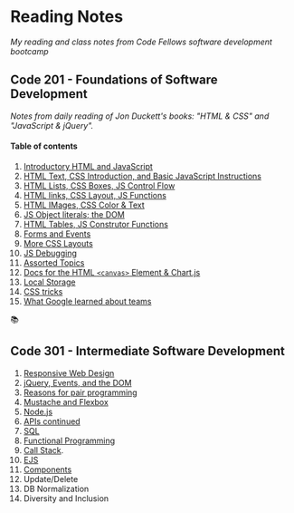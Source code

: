 # Reading Notes 
*My reading and class notes from Code Fellows software development bootcamp*

## Code 201 - Foundations of Software Development 
*Notes from daily reading of Jon Duckett's books: "HTML & CSS" and "JavaScript & jQuery".*

#### Table of contents

1. [Introductory HTML and JavaScript](class-01.md)     
2. [HTML Text, CSS Introduction, and Basic JavaScript Instructions](class-02.md)    
3. [HTML Lists, CSS Boxes, JS Control Flow](class-03.md)   
4. [HTML links, CSS Layout, JS Functions](class-04.md)   
5. [HTML IMages, CSS Color & Text](class-05.md) 
6. [JS Object literals; the DOM](class-06.md)
7. [HTML Tables, JS Construtor Functions](class-08.md)   
8. [Forms and Events](class-09.md)   
9. [More CSS Layouts](class-08.md)   
10. [JS Debugging](class-10.md)  
11. [Assorted Topics](class-11.md) 
12. [Docs for the HTML `<canvas>` Element & Chart.js](class-12.md)
13. [Local Storage](class-13.md)   
14. [CSS tricks](class-14.md)   
15. [What Google learned about teams](class-15.md)

:books:

## Code 301 - Intermediate Software Development

1. [Responsive Web Design](301-class00.md)
2. [jQuery, Events, and the DOM](301-class01.md)
3. [Reasons for pair programming](301-class01a.md)
4. [Mustache and Flexbox](301-class02.md)
5. [Node.js](301-class05.md)
6. [APIs continued](301-class06.md)
7. [SQL](301-class07.md)
8. [Functional Programming](301-class08.md)
9. [Call Stack](301-class09.md).
11. [EJS](301-class11.md)
12. [Components](301-class12.md)
13. Update/Delete
14. DB Normalization
15. Diversity and Inclusion

